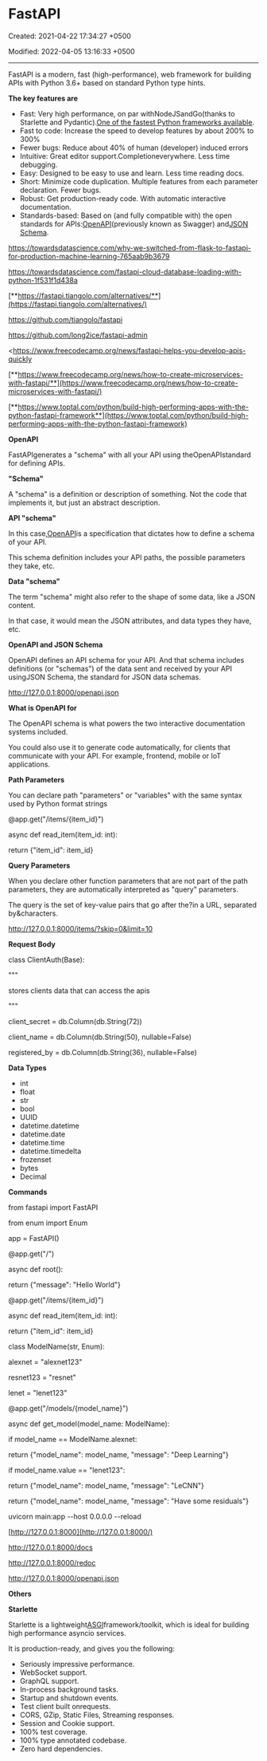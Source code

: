 # FastAPI

Created: 2021-04-22 17:34:27 +0500

Modified: 2022-04-05 13:16:33 +0500

---

FastAPI is a modern, fast (high-performance), web framework for building APIs with Python 3.6+ based on standard Python type hints.



**The key features are**
-   Fast: Very high performance, on par withNodeJSandGo(thanks to Starlette and Pydantic).[One of the fastest Python frameworks available](https://fastapi.tiangolo.com/#performance).
-   Fast to code: Increase the speed to develop features by about 200% to 300%
-   Fewer bugs: Reduce about 40% of human (developer) induced errors
-   Intuitive: Great editor support.Completioneverywhere. Less time debugging.
-   Easy: Designed to be easy to use and learn. Less time reading docs.
-   Short: Minimize code duplication. Multiple features from each parameter declaration. Fewer bugs.
-   Robust: Get production-ready code. With automatic interactive documentation.
-   Standards-based: Based on (and fully compatible with) the open standards for APIs:[OpenAPI](https://github.com/OAI/OpenAPI-Specification)(previously known as Swagger) and[JSON Schema](https://json-schema.org/).



<https://towardsdatascience.com/why-we-switched-from-flask-to-fastapi-for-production-machine-learning-765aab9b3679>

<https://towardsdatascience.com/fastapi-cloud-database-loading-with-python-1f531f1d438a>

[**https://fastapi.tiangolo.com/alternatives/**](https://fastapi.tiangolo.com/alternatives/)

<https://github.com/tiangolo/fastapi>

<https://github.com/long2ice/fastapi-admin>

<https://www.freecodecamp.org/news/fastapi-helps-you-develop-apis-quickly

[**https://www.freecodecamp.org/news/how-to-create-microservices-with-fastapi/**](https://www.freecodecamp.org/news/how-to-create-microservices-with-fastapi/)

[**https://www.toptal.com/python/build-high-performing-apps-with-the-python-fastapi-framework**](https://www.toptal.com/python/build-high-performing-apps-with-the-python-fastapi-framework)



**OpenAPI**

FastAPIgenerates a "schema" with all your API using theOpenAPIstandard for defining APIs.



**"Schema"**

A "schema" is a definition or description of something. Not the code that implements it, but just an abstract description.



**API "schema"**

In this case,[OpenAPI](https://github.com/OAI/OpenAPI-Specification)is a specification that dictates how to define a schema of your API.



This schema definition includes your API paths, the possible parameters they take, etc.



**Data "schema"**

The term "schema" might also refer to the shape of some data, like a JSON content.



In that case, it would mean the JSON attributes, and data types they have, etc.



**OpenAPI and JSON Schema**

OpenAPI defines an API schema for your API. And that schema includes definitions (or "schemas") of the data sent and received by your API usingJSON Schema, the standard for JSON data schemas.



<http://127.0.0.1:8000/openapi.json>



**What is OpenAPI for**

The OpenAPI schema is what powers the two interactive documentation systems included.



You could also use it to generate code automatically, for clients that communicate with your API. For example, frontend, mobile or IoT applications.



**Path Parameters**

You can declare path "parameters" or "variables" with the same syntax used by Python format strings



@app.get("/items/{item_id}")

async def read_item(item_id: int):

return {"item_id": item_id}



**Query Parameters**

When you declare other function parameters that are not part of the path parameters, they are automatically interpreted as "query" parameters.



The query is the set of key-value pairs that go after the?in a URL, separated by&characters.

<http://127.0.0.1:8000/items/?skip=0&limit=10>



**Request Body**

class ClientAuth(Base):

"""

stores clients data that can access the apis

"""

client_secret = db.Column(db.String(72))

client_name = db.Column(db.String(50), nullable=False)

registered_by = db.Column(db.String(36), nullable=False)



**Data Types**
-   int
-   float
-   str
-   bool
-   UUID
-   datetime.datetime
-   datetime.date
-   datetime.time
-   datetime.timedelta
-   frozenset
-   bytes
-   Decimal



**Commands**

from fastapi import FastAPI

from enum import Enum



app = FastAPI()



@app.get("/")

async def root():

return {"message": "Hello World"}



@app.get("/items/{item_id}")

async def read_item(item_id: int):

return {"item_id": item_id}



class ModelName(str, Enum):

alexnet = "alexnet123"

resnet123 = "resnet"

lenet = "lenet123"



@app.get("/models/{model_name}")

async def get_model(model_name: ModelName):

if model_name == ModelName.alexnet:

return {"model_name": model_name, "message": "Deep Learning"}

if model_name.value == "lenet123":

return {"model_name": model_name, "message": "LeCNN"}



return {"model_name": model_name, "message": "Have some residuals"}





uvicorn main:app --host 0.0.0.0 --reload



[http://127.0.0.1:8000](http://127.0.0.1:8000/)

<http://127.0.0.1:8000/docs>

<http://127.0.0.1:8000/redoc>

<http://127.0.0.1:8000/openapi.json>



**Others**

**Starlette**

Starlette is a lightweight[ASGI](https://asgi.readthedocs.io/en/latest/)framework/toolkit, which is ideal for building high performance asyncio services.



It is production-ready, and gives you the following:
-   Seriously impressive performance.
-   WebSocket support.
-   GraphQL support.
-   In-process background tasks.
-   Startup and shutdown events.
-   Test client built onrequests.
-   CORS, GZip, Static Files, Streaming responses.
-   Session and Cookie support.
-   100% test coverage.
-   100% type annotated codebase.
-   Zero hard dependencies.


